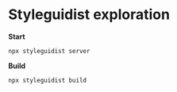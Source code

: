 # Styleguidist exploration


__Start__

`npx styleguidist server`

__Build__

`npx styleguidist build`


